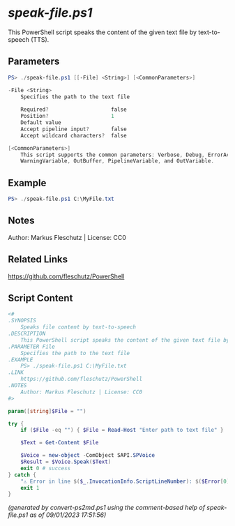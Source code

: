 *speak-file.ps1*
================

This PowerShell script speaks the content of the given text file by text-to-speech (TTS).

Parameters
----------
```powershell
PS> ./speak-file.ps1 [[-File] <String>] [<CommonParameters>]

-File <String>
    Specifies the path to the text file
    
    Required?                    false
    Position?                    1
    Default value                
    Accept pipeline input?       false
    Accept wildcard characters?  false

[<CommonParameters>]
    This script supports the common parameters: Verbose, Debug, ErrorAction, ErrorVariable, WarningAction, 
    WarningVariable, OutBuffer, PipelineVariable, and OutVariable.
```

Example
-------
```powershell
PS> ./speak-file.ps1 C:\MyFile.txt

```

Notes
-----
Author: Markus Fleschutz | License: CC0

Related Links
-------------
https://github.com/fleschutz/PowerShell

Script Content
--------------
```powershell
<#
.SYNOPSIS
	Speaks file content by text-to-speech
.DESCRIPTION
	This PowerShell script speaks the content of the given text file by text-to-speech (TTS).
.PARAMETER File
	Specifies the path to the text file
.EXAMPLE
	PS> ./speak-file.ps1 C:\MyFile.txt
.LINK
	https://github.com/fleschutz/PowerShell
.NOTES
	Author: Markus Fleschutz | License: CC0
#>

param([string]$File = "")

try {
	if ($File -eq "") { $File = Read-Host "Enter path to text file" }

	$Text = Get-Content $File

	$Voice = new-object -ComObject SAPI.SPVoice
	$Result = $Voice.Speak($Text)
	exit 0 # success
} catch {
	"⚠️ Error in line $($_.InvocationInfo.ScriptLineNumber): $($Error[0])"
	exit 1
}
```

*(generated by convert-ps2md.ps1 using the comment-based help of speak-file.ps1 as of 09/01/2023 17:51:56)*

